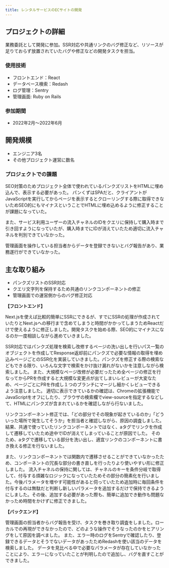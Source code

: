 ```yaml
---
title: レンタルサービスのECサイトの開発
---
```


## プロジェクトの詳細

業務委託として開発に参加。SSR対応や共通リンクのバグ修正など、リソースが足りておらず放置されていたバグや修正などの開発タスクを担当。

### 使用技術

- フロントエンド：React
- データベース検索：Redash
- ログ管理：Sentry
- 管理画面: Ruby on Rails

### 参加期間

- 2022年2月〜2022年6月

## 開発規模

- エンジニア3名
- その他プロジェクト運営に数名

### プロジェクトでの課題

SEO対策のためプロジェクト全体で使われているパンクズリストをHTMLに埋め込んで、表示する必要があった。
パンくずはSPAだと、クライアントがJavaScriptを実行してからページを表示するとクローリングする際に取得できないためSEO的にもマイナスということでHTMLに埋め込めるように修正することが課題になっていた。

また、サービス利用ユーザーの流入チャネルのIDをクエリに保持して購入時まで引き回すようになっていたが、購入時までにIDが消えていたため適切に流入チャネルを判別できていなかった。

管理画面を操作している担当者からデータを登録できないとバグ報告があり、業務遂行ができていなかった。

## 主な取り組み

- パンクズリストのSSR対応
- クエリ文字列を保持するため共通のリンクコンポーネントの修正
- 管理画面での運営側からのバグ修正対応

**【フロントエンド】**

Next.jsを使えば比較的簡単にSSRにできるが、すでにSSRの処理が作成されていたりとNext.jsへの移行まで含めてしまうと時間がかかってしまうためReactだけで使えるように修正しました。開発タスクを始める際、SEO的にマイナスになるのか一度相談しながら進めていきました。

SSR対応ではパンクズ処理を検索し改修するページの洗い出しを行いパス一覧のオブジェクトを作成してResponse返却前にパンクズで必要な情報の取得を埋め込みページごとのSSR化を実装していきました。パンクズを修正する際の検索などもできる限り、いろんな文字で検索をかけ抜け漏れがないかを注意しながら検索しました。
また、大規模なページ改修が必要だったため全ページの修正を行なってからPRを作成すると大規模な変更点が出てしまいレビューが大変なため、ページごとにPRを作成し１つのブランチにマージし細かくレビューできるよう注意しました。
適切に表示できているかの確認は、Chromeの拡張機能でJavaScriptをオフにしたり、ブラウザの検索欄でview-sourceを指定するなどして、HTMLにパンクズが含まれているかを確認しながら行ないました。

リンクコンポーネント修正では、「どの部分でその現象が起きているのか」「どういった場所で発生してそうか」を担当者と確認しながら、原因の調査しました。結果、共通で使っていたリンクコンポーネントではなく、aタグでリンクを作成して遷移していたため途中でIDが消えてしまっていることが原因でした。
そのため、aタグで遷移している部分を洗い出し、適宜リンクのコンポーネントに書き換える修正を行ないました。

また、リンクコンポーネントでは関数内で遷移させることができていなかったため、コンポーネントの冗長な部分の書き直しを行ったりより使いやすい形に修正しました。
流入チャネルの保持に関しては、チャネルのキーを条件分岐で取得して、付与する煩雑なロジックになっていたためその部分の簡素化を行いました。今後パラメータを増やす可能性があると伺っていたため追加時に毎回条件を付与するのは無駄だと判断し新しいパラメータを追加するだけで保持できるようにしました。その後、追加する必要があった際も、簡単に追加でき動作も問題なかっため時間をかけずに修正できました。

**【バックエンド】**

管理画面の担当者からバグ報告を受け、タスクを巻き取り調査をしました。ローカルでの再現ができなかったので、どのような操作でそうなったのかをヒアリングをして原因を調べました。
また、エラー時のログをSentryで確認したり、登録できるデータとそうでないデータがあったためRedashを使い該当のデータを検索しました。
データを見比べる中で必要なパラメータが存在していなかったことにより、エラーになっていたことが判明したので追加し、バグを直すことができました。
